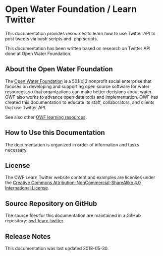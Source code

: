# Open Water Foundation / Learn Twitter #

This documentation provides resources to learn how to use Twitter API to post tweets via bash scripts and .php scripts.

This documentation has been written based on research on Twitter API done at Open Water Foundation.

## About the Open Water Foundation ##

The [Open Water Foundation](http://openwaterfoundation.org) is a 501(c)3 nonprofit social enterprise that focuses
on developing and supporting open source software for water resources, so that organizations can make better decisions about water.
OWF also works to advance open data tools and implementation.
OWF has created this documentation to educate its staff, collaborators, and clients that use Twitter API.

See also other [OWF learning resources](http://learn.openwaterfoundation.org).

## How to Use this Documentation ##

The documentation is organized in order of information and tasks necessary.

## License ##

The OWF Learn Twitter website content and examples are licenses under the
[Creative Commons Attribution-NonCommercial-ShareAlike 4.0 International License](https://creativecommons.org/licenses/by-nc-sa/4.0).

## Source Repository on GitHub ##

The source files for this documentation are maintained in a GitHub repository:  [owf-learn-twitter](https://github.com/OpenWaterFoundation/owf-learn-twitter).

## Release Notes ##

This documentation was last updated 2018-05-30.
